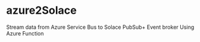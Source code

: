# azure2Solace
Stream data from Azure Service Bus to Solace PubSub+ Event broker Using Azure Function
